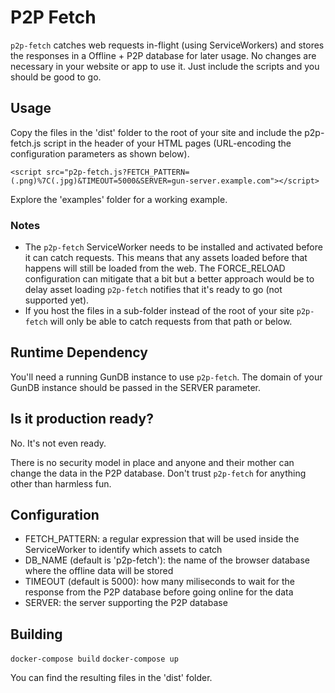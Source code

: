
# P2P Fetch

`p2p-fetch` catches web requests in-flight (using ServiceWorkers) and stores the responses in a Offline + P2P database for later usage.
No changes are necessary in your website or app to use it. Just include the scripts and you should be good to go.

## Usage

Copy the files in the 'dist' folder to the root of your site and include the p2p-fetch.js script in the header of your HTML pages (URL-encoding the configuration parameters as shown below).

```
<script src="p2p-fetch.js?FETCH_PATTERN=(.png)%7C(.jpg)&TIMEOUT=5000&SERVER=gun-server.example.com"></script>
```

Explore the 'examples' folder for a working example.

### Notes
 * The `p2p-fetch` ServiceWorker needs to be installed and activated before it can catch requests. This means that any assets loaded before that happens will still be loaded from the web. The FORCE_RELOAD configuration can mitigate that a bit but a better approach would be to delay asset loading `p2p-fetch` notifies that it's ready to go (not supported yet).
 * If you host the files in a sub-folder instead of the root of your site `p2p-fetch` will only be able to catch requests from that path or below.

## Runtime Dependency

You'll need a running GunDB instance to use `p2p-fetch`.
The domain of your GunDB instance should be passed in the SERVER parameter.

## Is it production ready?

No. It's not even ready.

There is no security model in place and anyone and their mother can change the data in the P2P database.
Don't trust `p2p-fetch` for anything other than harmless fun.

## Configuration

 * FETCH_PATTERN: a regular expression that will be used inside the ServiceWorker to identify which assets to catch
 * DB_NAME (default is 'p2p-fetch'): the name of the browser database where the offline data will be stored
 * TIMEOUT (default is 5000): how many miliseconds to wait for the response from the P2P database before going online for the data
 * SERVER: the server supporting the P2P database

## Building

`docker-compose build`
`docker-compose up`

You can find the resulting files in the 'dist' folder.
